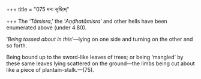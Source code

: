 +++
title = "075 मनः सृष्टिम्"

+++
The ‘*Tāmisra*,’ the ‘*Aṇḍhatāmisra*’ and other hells have been
enumerated above (under 4.80).

‘*Being tossed about in this*’—lying on one side and turning on the
other and so forth.

Being bound up to the sword-like leaves of trees; or being ‘mangled’ by
these same leaves lying scattered on the ground—the limbs being cut
about like a piece of plantain-stalk.—(75).


